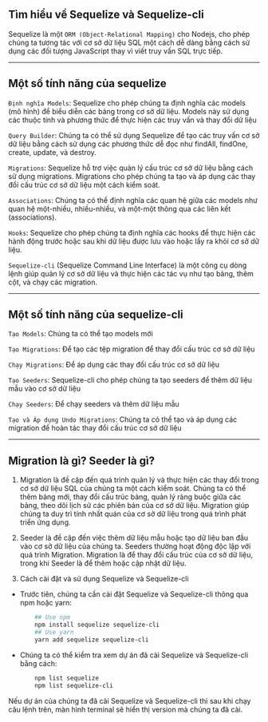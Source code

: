 <!-- Tìm hiểu về Sequelize và Sequelize-cli -->

## Tìm hiểu về Sequelize và Sequelize-cli

Sequelize là một `ORM (Object-Relational Mapping)` cho Nodejs, cho phép chúng ta tương tác với cơ sở dữ liệu SQL một cách dễ dàng bằng cách sử dụng các đối tượng JavaScript thay vì viết truy vấn SQL trực tiếp.

---

## Một số tính năng của sequelize

`Định nghĩa Models`: Sequelize cho phép chúng ta định nghĩa các models (mô hình) để biểu diễn các bảng trong cơ sở dữ liệu. Models này sử dụng các thuộc tính và phương thức để thực hiện các truy vấn và thay đổi dữ liệu

`Query Builder`: Chúng ta có thể sử dụng Sequelize để tạo các truy vấn cơ sở dữ liệu bằng cách sử dụng các phương thức dễ đọc như findAll, findOne, create, update, và destroy.

`Migrations`: Sequelize hỗ trợ việc quản lý cấu trúc cơ sở dữ liệu bằng cách sử dụng migrations. Migrations cho phép chúng ta tạo và áp dụng các thay đổi cấu trúc cơ sở dữ liệu một cách kiểm soát.

`Associations`: Chúng ta có thể định nghĩa các quan hệ giữa các models như quan hệ một-nhiều, nhiều-nhiều, và một-một thông qua các liên kết (associations).

`Hooks`: Sequelize cho phép chúng ta định nghĩa các hooks để thực hiện các hành động trước hoặc sau khi dữ liệu được lưu vào hoặc lấy ra khỏi cơ sở dữ liệu.

`Sequelize-cli` (Sequelize Command Line Interface) là một công cụ dòng lệnh giúp quản lý cơ sở dữ liệu và thực hiện các tác vụ như tạo bảng, thêm cột, và chạy các migration.

---

## Một số tính năng của sequelize-cli

`Tạo Models`: Chúng ta có thể tạo models mới

`Tạo Migrations`: Để tạo các tệp migration để thay đổi cấu trúc cơ sở dữ liệu

`Chạy Migrations`: Để áp dụng các thay đổi cấu trúc cơ sở dữ liệu

`Tạo Seeders`: Sequelize-cli cho phép chúng ta tạo seeders để thêm dữ liệu mẫu vào cơ sở dữ liệu

`Chạy Seeders`: Để chạy seeders và thêm dữ liệu mẫu

`Tạo và Áp dụng Undo Migrations`: Chúng ta có thể tạo và áp dụng các migration để hoàn tác thay đổi cấu trúc cơ sở dữ liệu

---

## Migration là gì? Seeder là gì?

1. Migration là đề cập đến quá trình quản lý và thực hiện các thay đổi trong cơ sở dữ liệu SQL của chúng ta một cách kiểm soát. Chúng ta có thể thêm bảng mới, thay đổi cấu trúc bảng, quản lý ràng buộc giữa các bảng, theo dõi lịch sử các phiên bản của cơ sở dữ liệu. Migration giúp chúng ta duy trì tính nhất quán của cơ sở dữ liệu trong quá trình phát triển ứng dụng.

2. Seeder là đề cập đến việc thêm dữ liệu mẫu hoặc tạo dữ liệu ban đầu vào cơ sở dữ liệu của chúng ta. Seeders thường hoạt động độc lập với quá trình Migration. Migration là để thay đổi cấu trúc của cơ sở dữ liệu, trong khi Seeder là để thêm hoặc cập nhật dữ liệu.

3. Cách cài đặt và sử dụng Sequelize và Sequelize-cli

- Trước tiên, chúng ta cần cài đặt Sequelize và Sequelize-cli thông qua npm hoặc yarn:

  ```bash
      ## Use npm
      npm install sequelize sequelize-cli
      ## Use yarn
      yarn add sequelize sequelize-cli
  ```

- Chúng ta có thể kiểm tra xem dự án đã cài Sequelize và Sequelize-cli bằng cách:

  ```bash
      npm list sequelize
      npm list sequelize-cli
  ```

Nếu dự án của chúng ta đã cài Sequelize và Sequelize-cli thì sau khi chạy câu lệnh trên, màn hình terminal sẽ hiển thị version mà chúng ta đã cài.
